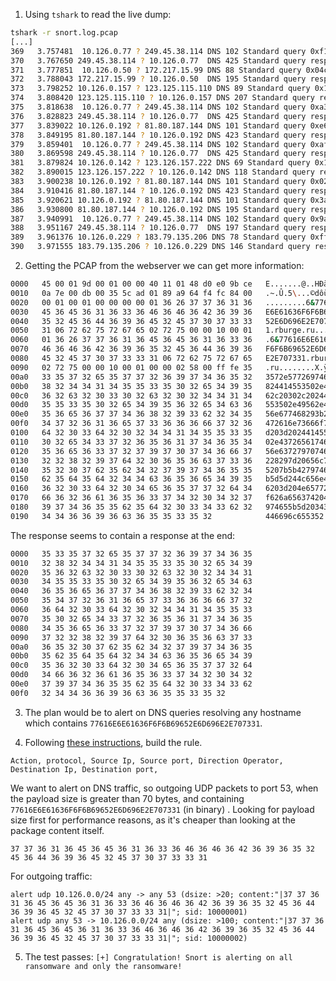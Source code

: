 


1. Using `tshark` to read the live dump:

```bash
tshark -r snort.log.pcap
[...]
369   3.757481  10.126.0.77 ? 249.45.38.114 DNS 102 Standard query 0xf1b9 TXT 60.77616E6E61636F6F6B69652E6D696E2E707331.rughrenbas.com
370   3.767650 249.45.38.114 ? 10.126.0.77  DNS 425 Standard query response 0xf1b9 TXT 60.77616E6E61636F6F6B69652E6D696E2E707331.rughrenbas.com TXT
371   3.777851  10.126.0.50 ? 172.217.15.99 DNS 88 Standard query 0x04c5 TXT overbuilt.trilaurin.rubberize.google.co.uk
372   3.788043 172.217.15.99 ? 10.126.0.50  DNS 195 Standard query response 0x04c5 TXT overbuilt.trilaurin.rubberize.google.co.uk TXT
373   3.798252 10.126.0.157 ? 123.125.115.110 DNS 89 Standard query 0x12d7 TXT unanswerably.chilmark.approximate.baidu.com
374   3.808420 123.125.115.110 ? 10.126.0.157 DNS 207 Standard query response 0x12d7 TXT unanswerably.chilmark.approximate.baidu.com TXT
375   3.818638  10.126.0.77 ? 249.45.38.114 DNS 102 Standard query 0xa344 TXT 61.77616E6E61636F6F6B69652E6D696E2E707331.rughrenbas.com
376   3.828823 249.45.38.114 ? 10.126.0.77  DNS 425 Standard query response 0xa344 TXT 61.77616E6E61636F6F6B69652E6D696E2E707331.rughrenbas.com TXT
377   3.839022 10.126.0.192 ? 81.80.187.144 DNS 101 Standard query 0xe6b9 TXT 61.77616E6E61636F6F6B69652E6D696E2E707331.gunarbehrs.ru
378   3.849195 81.80.187.144 ? 10.126.0.192 DNS 423 Standard query response 0xe6b9 TXT 61.77616E6E61636F6F6B69652E6D696E2E707331.gunarbehrs.ru TXT
379   3.859401  10.126.0.77 ? 249.45.38.114 DNS 102 Standard query 0xafd1 TXT 62.77616E6E61636F6F6B69652E6D696E2E707331.rughrenbas.com
380   3.869598 249.45.38.114 ? 10.126.0.77  DNS 425 Standard query response 0xafd1 TXT 62.77616E6E61636F6F6B69652E6D696E2E707331.rughrenbas.com TXT
381   3.879824 10.126.0.142 ? 123.126.157.222 DNS 69 Standard query 0x1501 TXT preoffering.sina.com.cn
382   3.890015 123.126.157.222 ? 10.126.0.142 DNS 118 Standard query response 0x1501 TXT preoffering.sina.com.cn TXT
383   3.900238 10.126.0.192 ? 81.80.187.144 DNS 101 Standard query 0x02f7 TXT 62.77616E6E61636F6F6B69652E6D696E2E707331.gunarbehrs.ru
384   3.910416 81.80.187.144 ? 10.126.0.192 DNS 423 Standard query response 0x02f7 TXT 62.77616E6E61636F6F6B69652E6D696E2E707331.gunarbehrs.ru TXT
385   3.920621 10.126.0.192 ? 81.80.187.144 DNS 101 Standard query 0x3a62 TXT 63.77616E6E61636F6F6B69652E6D696E2E707331.gunarbehrs.ru
386   3.930800 81.80.187.144 ? 10.126.0.192 DNS 195 Standard query response 0x3a62 TXT 63.77616E6E61636F6F6B69652E6D696E2E707331.gunarbehrs.ru TXT
387   3.940991  10.126.0.77 ? 249.45.38.114 DNS 102 Standard query 0x9a4c TXT 63.77616E6E61636F6F6B69652E6D696E2E707331.rughrenbas.com
388   3.951167 249.45.38.114 ? 10.126.0.77  DNS 197 Standard query response 0x9a4c TXT 63.77616E6E61636F6F6B69652E6D696E2E707331.rughrenbas.com TXT
389   3.961376 10.126.0.229 ? 183.79.135.206 DNS 78 Standard query 0xff0b TXT prynne.untremblingly.yahoo.co.jp
390   3.971555 183.79.135.206 ? 10.126.0.229 DNS 146 Standard query response 0xff0b TXT prynne.untremblingly.yahoo.co.jp TXT
```

2. Getting the PCAP from the webserver we can get more information:

```bash
0000   45 00 01 9d 00 01 00 00 40 11 01 48 d0 e0 9b ce   E.......@..HÐà.Î
0010   0a 7e 00 db 00 35 5c ad 01 89 a9 64 f4 fc 84 00   .~.Û.5\...©dôü..
0020   00 01 00 01 00 00 00 00 01 36 26 37 37 36 31 36   .........6&77616
0030   45 36 45 36 31 36 33 36 46 36 46 36 42 36 39 36   E6E61636F6F6B696
0040   35 32 45 36 44 36 39 36 45 32 45 37 30 37 33 33   52E6D696E2E70733
0050   31 06 72 62 75 72 67 65 02 72 75 00 00 10 00 01   1.rburge.ru.....
0060   01 36 26 37 37 36 31 36 45 36 45 36 31 36 33 36   .6&77616E6E61636
0070   46 36 46 36 42 36 39 36 35 32 45 36 44 36 39 36   F6F6B69652E6D696
0080   45 32 45 37 30 37 33 33 31 06 72 62 75 72 67 65   E2E707331.rburge
0090   02 72 75 00 00 10 00 01 00 00 02 58 00 ff fe 35   .ru........X.ÿþ5
00a0   33 35 37 32 65 35 37 37 32 36 39 37 34 36 35 32   3572e57726974652
00b0   38 32 34 34 31 34 35 35 33 35 30 32 65 34 39 35   824414553502e495
00c0   36 32 63 32 30 33 30 32 63 32 30 32 34 34 31 34   62c20302c2024414
00d0   35 35 33 35 30 32 65 34 39 35 36 32 65 34 63 36   553502e49562e4c6
00e0   35 36 65 36 37 37 34 36 38 32 39 33 62 32 34 35   56e677468293b245
00f0   34 37 32 36 31 36 65 37 33 36 36 36 66 37 32 36   472616e73666f726
0100   64 32 30 33 64 32 30 32 34 34 31 34 35 35 33 35   d203d20244145535
0110   30 32 65 34 33 37 32 36 35 36 31 37 34 36 35 34   02e4372656174654
0120   35 36 65 36 33 37 32 37 39 37 30 37 34 36 66 37   56e63727970746f7
0130   32 32 38 32 39 37 64 32 30 36 35 36 63 37 33 36   228297d20656c736
0140   35 32 30 37 62 35 62 34 32 37 39 37 34 36 35 35   5207b5b427974655
0150   62 35 64 35 64 32 34 34 63 36 35 36 65 34 39 35   b5d5d244c656e495
0160   36 32 30 33 64 32 30 34 65 36 35 37 37 32 64 34   6203d204e65772d4
0170   66 36 32 36 61 36 35 36 33 37 34 32 30 34 32 37   f626a65637420427
0180   39 37 34 36 35 35 62 35 64 32 30 33 34 33 62 32   974655b5d20343b2
0190   34 34 36 36 39 36 63 36 35 35 33 35 32            446696c655352
```

The response seems to contain a response at the end:
```bash
0000   35 33 35 37 32 65 35 37 37 32 36 39 37 34 36 35
0010   32 38 32 34 34 31 34 35 35 33 35 30 32 65 34 39
0020   35 36 32 63 32 30 33 30 32 63 32 30 32 34 34 31
0030   34 35 35 33 35 30 32 65 34 39 35 36 32 65 34 63
0040   36 35 36 65 36 37 37 34 36 38 32 39 33 62 32 34
0050   35 34 37 32 36 31 36 65 37 33 36 36 36 66 37 32
0060   36 64 32 30 33 64 32 30 32 34 34 31 34 35 35 33
0070   35 30 32 65 34 33 37 32 36 35 36 31 37 34 36 35
0080   34 35 36 65 36 33 37 32 37 39 37 30 37 34 36 66
0090   37 32 32 38 32 39 37 64 32 30 36 35 36 63 37 33
00a0   36 35 32 30 37 62 35 62 34 32 37 39 37 34 36 35
00b0   35 62 35 64 35 64 32 34 34 63 36 35 36 65 34 39
00c0   35 36 32 30 33 64 32 30 34 65 36 35 37 37 32 64
00d0   34 66 36 32 36 61 36 35 36 33 37 34 32 30 34 32
00e0   37 39 37 34 36 35 35 62 35 64 32 30 33 34 33 62
00f0   32 34 34 36 36 39 36 63 36 35 35 33 35 32
```

3. The plan would be to alert on DNS queries resolving any hostname which contains `77616E6E61636F6F6B69652E6D696E2E707331`.

4. Following [these instructions](https://paginas.fe.up.pt/~mgi98020/pgr/writing_snort_rules.htm#Basics), build the rule.

`Action, protocol, Source Ip, Source port, Direction Operator, Destination Ip, Destination port, `

We want to alert on DNS traffic, so outgoing UDP packets to port 53, when the payload size is greater than 70 bytes, and containing `77616E6E61636F6F6B69652E6D696E2E707331` (in binary) .
Looking for payload size first for performance reasons, as it's cheaper than looking at the package content itself.

`37 37 36 31 36 45 36 45 36 31 36 33 36 46 36 46 36 42 36 39 36 35 32 45 36 44 36 39 36 45 32 45 37 30 37 33 33 31`

For outgoing traffic:
```
alert udp 10.126.0.0/24 any -> any 53 (dsize: >20; content:"|37 37 36 31 36 45 36 45 36 31 36 33 36 46 36 46 36 42 36 39 36 35 32 45 36 44 36 39 36 45 32 45 37 30 37 33 33 31|"; sid: 10000001)
alert udp any 53 -> 10.126.0.0/24 any (dsize: >100; content:"|37 37 36 31 36 45 36 45 36 31 36 33 36 46 36 46 36 42 36 39 36 35 32 45 36 44 36 39 36 45 32 45 37 30 37 33 33 31|"; sid: 10000002)
```

5. The test passes: `[+] Congratulation! Snort is alerting on all ransomware and only the ransomware!`
